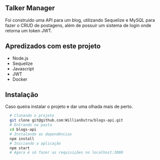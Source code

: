 ## Talker Manager

Foi construído uma API para um blog, utilizando Sequelize e MySQL para fazer o CRUD de postagens, além de possuir um sistema de login onde retorna um token JWT.
## Apredizados com este projeto

- Node.js
- Sequelize
- Javascript
- JWT
- Docker


## Instalação

Caso queira instalar o projeto e dar uma olhada mais de perto.

```bash
  # Clonando o projeto
  git clone git@github.com:WillianDutra/blogs-api.git
  # Entrando na pasta
  cd blogs-api
  # Instalando as dependências
  npm install
  # Iniciando a aplicação
  npm start
  # Agora é só fazer as requisições no localhost:3000
```
